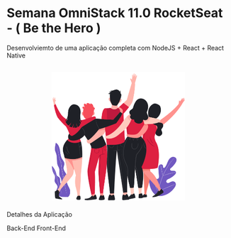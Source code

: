 # Semana OmniStack 11.0 RocketSeat - ( Be the Hero )
Desenvolviemto de uma aplicação completa com NodeJS + React + React Native

<h2 align="center">
<img src=".github/heroes.png" width="300" ></img>
</h2>

Detalhes da Aplicação

Back-End
Front-End
